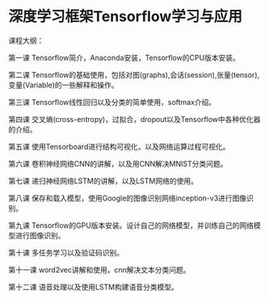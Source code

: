 # 深度学习框架Tensorflow学习与应用

课程大纲：    

第一课 Tensorflow简介，Anaconda安装，Tensorflow的CPU版本安装。   

第二课 Tensorflow的基础使用，包括对图(graphs),会话(session),张量(tensor),变量(Variable)的一些解释和操作。  

第三课 Tensorflow线性回归以及分类的简单使用，softmax介绍。  

第四课 交叉熵(cross-entropy)，过拟合，dropout以及Tensorflow中各种优化器的介绍。  

第五课 使用Tensorboard进行结构可视化，以及网络运算过程可视化。   

第六课 卷积神经网络CNN的讲解，以及用CNN解决MNIST分类问题。   

第七课 递归神经网络LSTM的讲解，以及LSTM网络的使用。   

第八课 保存和载入模型，使用Google的图像识别网络inception-v3进行图像识别。  

第九课 Tensorflow的GPU版本安装。设计自己的网络模型，并训练自己的网络模型进行图像识别。  

第十课 多任务学习以及验证码识别。  

第十一课 word2vec讲解和使用，cnn解决文本分类问题。  

第十二课 语音处理以及使用LSTM构建语音分类模型。  
